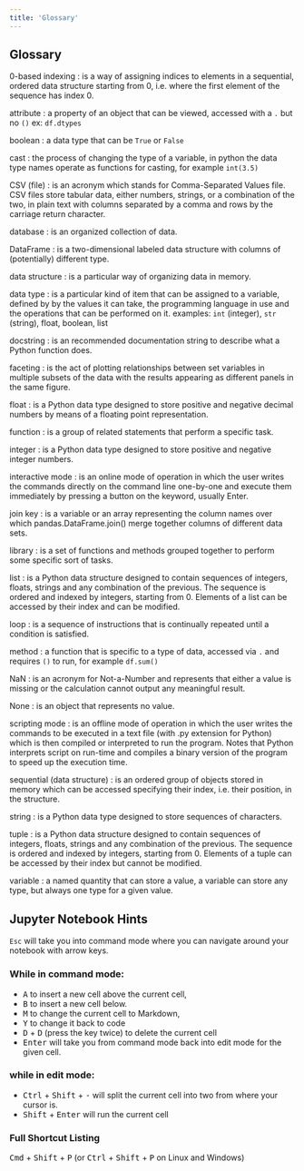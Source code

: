 ```yaml
---
title: 'Glossary'
---
```


## Glossary

0-based indexing
:   is a way of assigning indices to elements in a sequential, ordered data structure
starting from 0, i.e. where the first element of the sequence has index 0.

attribute
:   a property of an object that can be viewed, accessed with a `.` but no `()` ex: `df.dtypes`

boolean
:   a data type that can be `True` or `False`

cast
:   the process of changing the type of a variable, in python the data type names operate as functions for casting, for example `int(3.5)`

CSV (file)
:   is an acronym which stands for Comma-Separated Values file. CSV files store
tabular data, either numbers, strings, or a combination of the two, in plain
text with columns separated by a comma and rows by the carriage return character.

database
:   is an organized collection of data.

DataFrame
:   is a two-dimensional labeled data structure with columns of (potentially)
different type.

data structure
:   is a particular way of organizing data in memory.

data type
:   is a particular kind of item that can be assigned to a variable, defined by
by the values it can take, the programming language in use and the operations
that can be performed on it. examples: `int` (integer), `str` (string), float, boolean, list

docstring
:   is an recommended documentation string to describe what a Python function does.

faceting
:   is the act of plotting relationships between set variables in multiple subsets
of the data with the results appearing as different panels in the same figure.

float
:   is a Python data type designed to store positive and negative decimal numbers
by means of a floating point representation.

function
:   is a group of related statements that perform a specific task.

integer
:   is a Python data type designed to store positive and negative integer numbers.

interactive mode
:   is an online mode of operation in which the user writes the commands directly
on the command line one-by-one and execute them immediately by pressing a button
on the keyword, usually Enter.

join key
:   is a variable or an array representing the column names over which pandas.DataFrame.join()
merge together columns of different data sets.

library
:   is a set of functions and methods grouped together to perform some specific
sort of tasks.

list
:   is a Python data structure designed to contain sequences of integers, floats,
strings and any combination of the previous. The sequence is ordered and indexed
by integers, starting from 0. Elements of a list can be accessed by their index
and can be modified.

loop
:   is a sequence of instructions that is continually repeated until a condition
is satisfied.

method
:   a function that is specific to a type of data, accessed via `.` and requires `()` to run, for example `df.sum()`

NaN
:   is an acronym for Not-a-Number and represents that either a value is missing or
the calculation cannot output any meaningful result.

None
:   is an object that represents no value.

scripting mode
:   is an offline mode of operation in which the user writes the commands to be
executed in a text file (with .py extension for Python) which is then compiled
or interpreted to run the program. Notes that Python interprets script on
run-time and compiles a binary version of the program to speed up the execution time.

sequential (data structure)
:   is an ordered group of objects stored in memory which can be accessed specifying
their index, i.e. their position, in the structure.

string
:   is a Python data type designed to store sequences of characters.

tuple
:   is a Python data structure designed to contain sequences of integers, floats,
strings and any combination of the previous. The sequence is ordered and indexed
by integers, starting from 0. Elements of a tuple can be accessed by their index
but cannot be modified.

variable
:   a named quantity that can store a value, a variable can store any type, but always one type for a given value.

## Jupyter Notebook Hints

`Esc` will take you into command mode where you can navigate around your notebook with arrow keys.

### While in command mode:

- <kbd>A</kbd> to insert a new cell above the current cell,
- <kbd>B</kbd> to insert a new cell below.
- <kbd>M</kbd> to change the current cell to Markdown,
- <kbd>Y</kbd> to change it back to code
- <kbd>D</kbd> + <kbd>D</kbd> (press the key twice) to delete the current cell
- <kbd>Enter</kbd> will take you from command mode back into edit mode for the given cell.

### while in edit mode:

- <kbd>Ctrl</kbd> + <kbd>Shift</kbd> + <kbd>\-</kbd> will split the current cell into two from where your cursor is.
- <kbd>Shift</kbd> + <kbd>Enter</kbd> will run the current cell

### Full Shortcut Listing

<kbd>Cmd</kbd> + <kbd>Shift</kbd> + <kbd>P</kbd> (or <kbd>Ctrl</kbd> + <kbd>Shift</kbd> + <kbd>P</kbd> on Linux and Windows)


